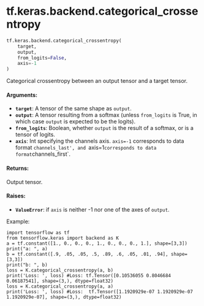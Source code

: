 <div itemscope itemtype="http://developers.google.com/ReferenceObject">
<meta itemprop="name" content="tf.keras.backend.categorical_crossentropy" />
<meta itemprop="path" content="Stable" />
</div>

# tf.keras.backend.categorical_crossentropy

``` python
tf.keras.backend.categorical_crossentropy(
    target,
    output,
    from_logits=False,
    axis=-1
)
```

Categorical crossentropy between an output tensor and a target tensor.

#### Arguments:

* <b>`target`</b>: A tensor of the same shape as `output`.
* <b>`output`</b>: A tensor resulting from a softmax
        (unless `from_logits` is True, in which
        case `output` is expected to be the logits).
* <b>`from_logits`</b>: Boolean, whether `output` is the
        result of a softmax, or is a tensor of logits.
* <b>`axis`</b>: Int specifying the channels axis. `axis=-1` corresponds to data
        format `channels_last', and `axis=1` corresponds to data format
        `channels_first`.


#### Returns:

Output tensor.


#### Raises:

* <b>`ValueError`</b>: if `axis` is neither -1 nor one of the axes of `output`.

Example:
```python:
import tensorflow as tf
from tensorflow.keras import backend as K
a = tf.constant([1., 0., 0., 0., 1., 0., 0., 0., 1.], shape=[3,3])
print("a: ", a)
b = tf.constant([.9, .05, .05, .5, .89, .6, .05, .01, .94], shape=[3,3])
print("b: ", b)
loss = K.categorical_crossentropy(a, b)
print('Loss: ', loss) #Loss: tf.Tensor([0.10536055 0.8046684  0.06187541], shape=(3,), dtype=float32)
loss = K.categorical_crossentropy(a, a)
print('Loss: ', loss) #Loss:  tf.Tensor([1.1920929e-07 1.1920929e-07 1.1920929e-07], shape=(3,), dtype=float32)
```